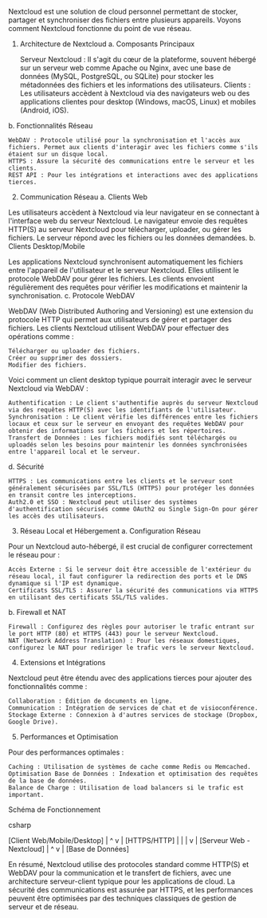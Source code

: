 Nextcloud est une solution de cloud personnel permettant de stocker, partager et synchroniser des fichiers entre plusieurs appareils. Voyons comment Nextcloud fonctionne du point de vue réseau.
1. Architecture de Nextcloud
a. Composants Principaux

    Serveur Nextcloud : Il s'agit du cœur de la plateforme, souvent hébergé sur un serveur web comme Apache ou Nginx, avec une base de données (MySQL, PostgreSQL, ou SQLite) pour stocker les métadonnées des fichiers et les informations des utilisateurs.
    Clients : Les utilisateurs accèdent à Nextcloud via des navigateurs web ou des applications clientes pour desktop (Windows, macOS, Linux) et mobiles (Android, iOS).

b. Fonctionnalités Réseau

    WebDAV : Protocole utilisé pour la synchronisation et l'accès aux fichiers. Permet aux clients d'interagir avec les fichiers comme s'ils étaient sur un disque local.
    HTTPS : Assure la sécurité des communications entre le serveur et les clients.
    REST API : Pour les intégrations et interactions avec des applications tierces.

2. Communication Réseau
a. Clients Web

Les utilisateurs accèdent à Nextcloud via leur navigateur en se connectant à l'interface web du serveur Nextcloud. Le navigateur envoie des requêtes HTTP(S) au serveur Nextcloud pour télécharger, uploader, ou gérer les fichiers. Le serveur répond avec les fichiers ou les données demandées.
b. Clients Desktop/Mobile

Les applications Nextcloud synchronisent automatiquement les fichiers entre l'appareil de l'utilisateur et le serveur Nextcloud. Elles utilisent le protocole WebDAV pour gérer les fichiers. Les clients envoient régulièrement des requêtes pour vérifier les modifications et maintenir la synchronisation.
c. Protocole WebDAV

WebDAV (Web Distributed Authoring and Versioning) est une extension du protocole HTTP qui permet aux utilisateurs de gérer et partager des fichiers. Les clients Nextcloud utilisent WebDAV pour effectuer des opérations comme :

    Télécharger ou uploader des fichiers.
    Créer ou supprimer des dossiers.
    Modifier des fichiers.

Voici comment un client desktop typique pourrait interagir avec le serveur Nextcloud via WebDAV :

    Authentification : Le client s'authentifie auprès du serveur Nextcloud via des requêtes HTTP(S) avec les identifiants de l'utilisateur.
    Synchronisation : Le client vérifie les différences entre les fichiers locaux et ceux sur le serveur en envoyant des requêtes WebDAV pour obtenir des informations sur les fichiers et les répertoires.
    Transfert de Données : Les fichiers modifiés sont téléchargés ou uploadés selon les besoins pour maintenir les données synchronisées entre l'appareil local et le serveur.

d. Sécurité

    HTTPS : Les communications entre les clients et le serveur sont généralement sécurisées par SSL/TLS (HTTPS) pour protéger les données en transit contre les interceptions.
    Auth2.0 et SSO : Nextcloud peut utiliser des systèmes d'authentification sécurisés comme OAuth2 ou Single Sign-On pour gérer les accès des utilisateurs.

3. Réseau Local et Hébergement
a. Configuration Réseau

Pour un Nextcloud auto-hébergé, il est crucial de configurer correctement le réseau pour :

    Accès Externe : Si le serveur doit être accessible de l'extérieur du réseau local, il faut configurer la redirection des ports et le DNS dynamique si l'IP est dynamique.
    Certificats SSL/TLS : Assurer la sécurité des communications via HTTPS en utilisant des certificats SSL/TLS valides.

b. Firewall et NAT

    Firewall : Configurez des règles pour autoriser le trafic entrant sur le port HTTP (80) et HTTPS (443) pour le serveur Nextcloud.
    NAT (Network Address Translation) : Pour les réseaux domestiques, configurez le NAT pour rediriger le trafic vers le serveur Nextcloud.

4. Extensions et Intégrations

Nextcloud peut être étendu avec des applications tierces pour ajouter des fonctionnalités comme :

    Collaboration : Édition de documents en ligne.
    Communication : Intégration de services de chat et de visioconférence.
    Stockage Externe : Connexion à d'autres services de stockage (Dropbox, Google Drive).

5. Performances et Optimisation

Pour des performances optimales :

    Caching : Utilisation de systèmes de cache comme Redis ou Memcached.
    Optimisation Base de Données : Indexation et optimisation des requêtes de la base de données.
    Balance de Charge : Utilisation de load balancers si le trafic est important.

Schéma de Fonctionnement

csharp

[Client Web/Mobile/Desktop]
      |          ^
      v          |
  [HTTPS/HTTP]   |
      |          |
      v          |
   [Serveur Web - Nextcloud]
      |          ^
      v          |
  [Base de Données]

En résumé, Nextcloud utilise des protocoles standard comme HTTP(S) et WebDAV pour la communication et le transfert de fichiers, avec une architecture serveur-client typique pour les applications de cloud. La sécurité des communications est assurée par HTTPS, et les performances peuvent être optimisées par des techniques classiques de gestion de serveur et de réseau.
